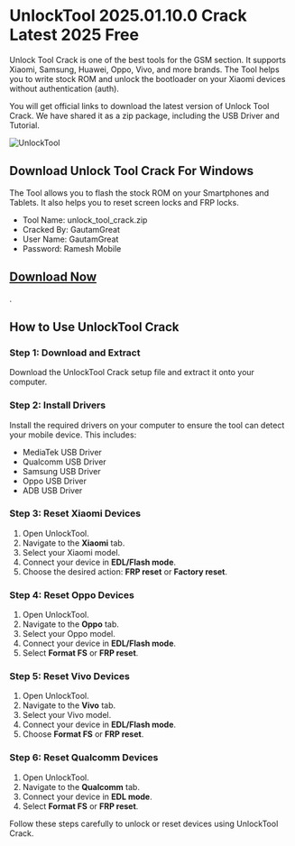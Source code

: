 # UnlockTool 2025.01.10.0 Crack Latest 2025 Free

Unlock Tool Crack is one of the best tools for the GSM section. It supports Xiaomi, Samsung, Huawei, Oppo, Vivo, and more brands. The Tool helps you to write stock ROM and unlock the bootloader on your Xiaomi devices without authentication (auth).

You will get official links to download the latest version of Unlock Tool Crack. We have shared it as a zip package, including the USB Driver and Tutorial.

![UnlockTool](https://blogger.googleusercontent.com/img/b/R29vZ2xl/AVvXsEi_ZWkhyphenhyphenWe3doKEfd2QWfRljy8O6Pg5GynMriVdXzqfNOfD6si2YXeUdniaQIe9VilGRq8cY3G1inruOsthzeBeQ8P_qNR3qHXauMlxpfLs-3kC51KCwCMhDOkh2Q5tqQcaZrNUHbouNvvpu8G9liYN6lv_erKWi4dTDnHslq2bQZCoXeXbpwa7GL7vFdfd/s16000-rw/TFT%20Unlock%20Tool%202024%20v6.1.1.1.jpg)

## Download Unlock Tool Crack For Windows

The Tool allows you to flash the stock ROM on your Smartphones and Tablets. It also helps you to reset screen locks and FRP locks.

* Tool Name: unlock_tool_crack.zip
* Cracked By: GautamGreat
* User Name: GautamGreat
* Password: Ramesh Mobile

## [Download Now](https://www.google.com/search?q=UnlockTool+site%3Ahttps%3A%2F%2Fgsmxblog.com%2Fdownload-unlocktool-latest&sca_esv=ff4b52832e559c65&sxsrf=AHTn8zoYMsG5XAbaltMKf37NKPwN3U-Ckw%3A1740830433817&ei=4fbCZ4HPMbignesPt6HKoQ4&ved=0ahUKEwjBw_zc6uiLAxU4UGcHHbeQMuQQ4dUDCBA&uact=5&oq=UnlockTool+site%3Ahttps%3A%2F%2Fgsmxblog.com%2Fdownload-unlocktool-latest&gs_lp=Egxnd3Mtd2l6LXNlcnAiP1VubG9ja1Rvb2wgc2l0ZTpodHRwczovL2dzbXhibG9nLmNvbS9kb3dubG9hZC11bmxvY2t0b29sLWxhdGVzdEiFUVAAWMxOcAB4AJABAJgBfKAB1gaqAQMyLja4AQPIAQD4AQH4AQKYAgCgAgCYAwCSBwCgB-gC&sclient=gws-wiz-serp)

.
## How to Use UnlockTool Crack

### Step 1: Download and Extract
Download the UnlockTool Crack setup file and extract it onto your computer.

### Step 2: Install Drivers
Install the required drivers on your computer to ensure the tool can detect your mobile device. This includes:
- MediaTek USB Driver
- Qualcomm USB Driver
- Samsung USB Driver
- Oppo USB Driver
- ADB USB Driver

### Step 3: Reset Xiaomi Devices
1. Open UnlockTool.
2. Navigate to the **Xiaomi** tab.
3. Select your Xiaomi model.
4. Connect your device in **EDL/Flash mode**.
5. Choose the desired action: **FRP reset** or **Factory reset**.

### Step 4: Reset Oppo Devices
1. Open UnlockTool.
2. Navigate to the **Oppo** tab.
3. Select your Oppo model.
4. Connect your device in **EDL/Flash mode**.
5. Select **Format FS** or **FRP reset**.

### Step 5: Reset Vivo Devices
1. Open UnlockTool.
2. Navigate to the **Vivo** tab.
3. Select your Vivo model.
4. Connect your device in **EDL/Flash mode**.
5. Choose **Format FS** or **FRP reset**.

### Step 6: Reset Qualcomm Devices
1. Open UnlockTool.
2. Navigate to the **Qualcomm** tab.
3. Connect your device in **EDL mode**.
4. Select **Format FS** or **FRP reset**.

Follow these steps carefully to unlock or reset devices using UnlockTool Crack.



<!--

**Here are some ideas to get you started:**

🙋‍♀️ A short introduction - what is your organization all about?
🌈 Contribution guidelines - how can the community get involved?
👩‍💻 Useful resources - where can the community find your docs? Is there anything else the community should know?
🍿 Fun facts - what does your team eat for breakfast?
🧙 Remember, you can do mighty things with the power of [Markdown](https://docs.github.com/github/writing-on-github/getting-started-with-writing-and-formatting-on-github/basic-writing-and-formatting-syntax)
-->
